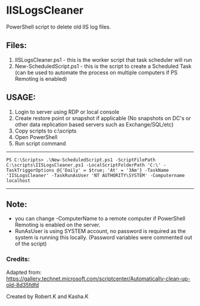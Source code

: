 # IISLogsCleaner

PowerShell script to delete old IIS log files.

## Files:

1. IISLogsCleaner.ps1 - this is the worker script that task scheduler will run
2. New-ScheduledScript.ps1 - this is the script to create a Scheduled Task (can be used to automate the process on multiple computers if PS Remoting is enabled)

## USAGE:

1. Login to server using RDP or local console
2. Create restore point or snapshot if applicable (No snapshots on DC's or other data replication based servers such as Exchange/SQL/etc)
3. Copy scripts to c:\scripts
4. Open PowerShell
5. Run script command

--------------------------------------------------------------------------------

```
PS C:\Scripts> .\New-ScheduledScript.ps1 -ScriptFilePath C:\scripts\IISLogsCleaner.ps1 -LocalScriptFolderPath 'C:\' -TaskTriggerOptions @{'Daily' = $true; 'At' = '3Am'} -TaskName 'IISLogsCleaner' -TaskRunAsUser 'NT AUTHORITY\SYSTEM' -Computername localhost
```

--------------------------------------------------------------------------------

## Note:

- you can change -ComputerName to a remote computer if PowerShell Remoting is enabled on the server.
- RunAsUser is using SYSTEM account, no password is required as the system is running this locally. (Password variables were commented out of the script)

### Credits:

Adapted from: <https://gallery.technet.microsoft.com/scriptcenter/Automatically-clean-up-old-8d35fdfd>

Created by Robert.K and Kasha.K
